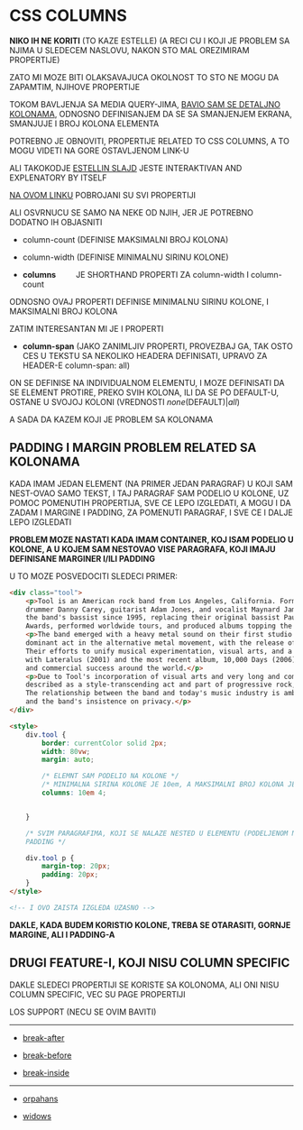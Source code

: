 # CSS COLUMNS

**NIKO IH NE KORITI** (TO KAZE ESTELLE) (A RECI CU I KOJI JE PROBLEM SA NJIMA U SLEDECEM NASLOVU, NAKON STO MAL OREZIMIRAM PROPERTIJE)

ZATO MI MOZE BITI OLAKSAVAJUCA OKOLNOST TO STO NE MOGU DA ZAPAMTIM, NJIHOVE PROPERTIJE

TOKOM BAVLJENJA SA MEDIA QUERY-JIMA, [BAVIO SAM SE DETALJNO KOLONAMA](../2.%20MEDIA%20QUERIES/5.%20USE%20CASES%20FOR%20MEDIA%20QUERIES.md#kolone-columns-ili-rubrike), ODNOSNO DEFINISANJEM DA SE SA SMANJENJEM EKRANA, SMANJUJE I BROJ KOLONA ELEMENTA

POTREBNO JE OBNOVITI, PROPERTIJE RELATED TO CSS COLUMNS, A TO MOGU VIDETI NA GORE OSTAVLJENOM LINK-U

ALI TAKOKODJE [ESTELLIN SLAJD](https://estelle.github.io/cssmastery/other/#slide2) JESTE INTERAKTIVAN AND EXPLENATORY BY ITSELF

[NA OVOM LINKU](https://estelle.github.io/cssmastery/other/#slide3) POBROJANI SU SVI PROPERTIJI

ALI OSVRNUCU SE SAMO NA NEKE OD NJIH, JER JE POTREBNO DODATNO IH OBJASNITI

- column-count (DEFINISE MAKSIMALNI BROJ KOLONA)

- column-width (DEFINISE MINIMALNU SIRINU KOLONE)

- **columns** &nbsp;&nbsp;&nbsp;&nbsp;&nbsp;&nbsp;&nbsp; JE SHORTHAND PROPERTI ZA column-width I column-count

ODNOSNO OVAJ PROPERTI DEFINISE MINIMALNU SIRINU KOLONE, I MAKSIMALNI BROJ KOLONA

ZATIM INTERESANTAN MI JE I PROPERTI

- **column-span** (JAKO ZANIMLJIV PROPERTI, PROVEZBAJ GA, TAK OSTO CES U TEKSTU SA NEKOLIKO HEADERA DEFINISATI, UPRAVO ZA HEADER-E column-span: all)

ON SE DEFINISE NA INDIVIDUALNOM ELEMENTU, I MOZE DEFINISATI DA SE ELEMENT PROTIRE, PREKO SVIH KOLONA, ILI DA SE PO DEFAULT-U, OSTANE U SVOJOJ KOLONI (VREDNOSTI *none*(DEFAULT)|*all*)

A SADA DA KAZEM KOJI JE PROBLEM SA KOLONAMA

## PADDING I MARGIN PROBLEM RELATED SA KOLONAMA

KADA IMAM JEDAN ELEMENT (NA PRIMER JEDAN PARAGRAF) U KOJI SAM NEST-OVAO SAMO TEKST, I TAJ PARAGRAF SAM PODELIO U KOLONE, UZ POMOC POMENUTIH PROPERTIJA, SVE CE LEPO IZGLEDATI, A MOGU I DA ZADAM I MARGINE I PADDING, ZA POMENUTI PARAGRAF, I SVE CE I DALJE LEPO IZGLEDATI

**PROBLEM MOZE NASTATI KADA IMAM CONTAINER, KOJ ISAM PODELIO U KOLONE, A U KOJEM SAM NESTOVAO VISE PARAGRAFA, KOJI IMAJU DEFINISANE MARGINER I/ILI PADDING**

U TO MOZE POSVEDOCITI SLEDECI PRIMER:

```HTML
<div class="tool">
    <p>Tool is an American rock band from Los Angeles, California. Formed in 1990, the group's line-up includes
    drummer Danny Carey, guitarist Adam Jones, and vocalist Maynard James Keenan. Justin Chancellor has been
    the band's bassist since 1995, replacing their original bassist Paul D'Amour. Tool has won three Grammy
    Awards, performed worldwide tours, and produced albums topping the charts in several countries.</p>
    <p>The band emerged with a heavy metal sound on their first studio album, Undertow (1993), and later became a
    dominant act in the alternative metal movement, with the release of their second album, Ænima in 1996.
    Their efforts to unify musical experimentation, visual arts, and a message of personal evolution continued,
    with Lateralus (2001) and the most recent album, 10,000 Days (2006), gaining the band critical acclaim,
    and commercial success around the world.</p>
    <p>Due to Tool's incorporation of visual arts and very long and complex releases, the band is generally
    described as a style-transcending act and part of progressive rock, psychedelic rock, and art rock.
    The relationship between the band and today's music industry is ambivalent, at times marked by censorship,
    and the band's insistence on privacy.</p>
</div>

<style>
    div.tool {
        border: currentColor solid 2px;
        width: 80vw;
        margin: auto;

        /* ELEMNT SAM PODELIO NA KOLONE */
        /* MINIMALNA SIRINA KOLONE JE 10em, A MAKSIMALNI BROJ KOLONA JE 4 */
        columns: 10em 4;


    }

    /* SVIM PARAGRAFIMA, KOJI SE NALAZE NESTED U ELEMENTU (PODELJENOM NA KOLONE), ZADAO SAM MARGINE I 
    PADDING */

    div.tool p {
        margin-top: 20px;
        padding: 20px;
    }
</style>

<!-- I OVO ZAISTA IZGLEDA UZASNO -->
```

**DAKLE, KADA BUDEM KORISTIO KOLONE, TREBA SE OTARASITI, GORNJE MARGINE, ALI I PADDING-A**

## DRUGI FEATURE-I, KOJI NISU COLUMN SPECIFIC

DAKLE SLEDECI PROPERTIJI SE KORISTE SA KOLONOMA, ALI ONI NISU COLUMN SPECIFIC, VEC SU PAGE PROPERTIJI

LOS SUPPORT (NECU SE OVIM BAVITI)

****

- [break-after](https://developer.mozilla.org/en-US/docs/Web/CSS/break-after)

- [break-before](https://developer.mozilla.org/en-US/docs/Web/CSS/break-before)

- [break-inside](https://developer.mozilla.org/en-US/docs/Web/CSS/break-inside)

****

- [orpahans](https://developer.mozilla.org/en-US/docs/Web/CSS/orphans)

- [widows](https://developer.mozilla.org/en-US/docs/Web/CSS/widows)